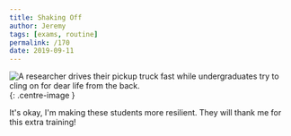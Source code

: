 ```yaml
---
title: Shaking Off
author: Jeremy
tags: [exams, routine]
permalink: /170
date: 2019-09-11
---
```


![A researcher drives their pickup truck fast while undergraduates try to cling on for dear life from the back.](https://res.cloudinary.com/dh3hm8pb7/image/upload/c_scale,q_auto:best,w_615/v1535842782/Handwaving/Published/ShakingOff.png){: .centre-image }

It's okay, I'm making these students more resilient. They will thank me for this extra training!
